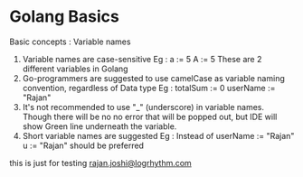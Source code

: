 # Golang Basics


Basic concepts : Variable names

1. Variable names are case-sensitive
    Eg : 
    a := 5
    A := 5
    These are 2 different variables in Golang
2. Go-programmers are suggested to use camelCase as variable naming convention, regardless of Data type
    Eg : totalSum := 0
         userName := "Rajan"
3. It's not recommended to use "_" (underscore) in variable names. Though there will be no no error that will be popped out, but IDE will show Green line underneath the variable.
4. Short variable names are suggested
    Eg : Instead of 
            userName := "Rajan"
            u := "Rajan"
        should be preferred



this is just for testing rajan.joshi@logrhythm.com